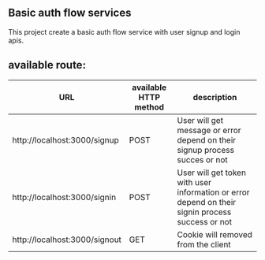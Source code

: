 ## Basic auth flow services

This project create a basic auth flow service with user signup and login apis.

## available route:

| URL                           | available HTTP method | description                                                                                      |
| ----------------------------- | --------------------- | ------------------------------------------------------------------------------------------------ |
| http://localhost:3000/signup  | POST                  | User will get message or error depend on their signup process succes or not                      |
| http://localhost:3000/signin  | POST                  | User will get token with user information or error depend on their signin process success or not |
| http://localhost:3000/signout | GET                   | Cookie will removed from the client                                                              |
